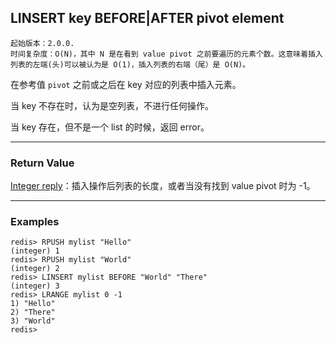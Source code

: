 ## LINSERT key BEFORE|AFTER pivot element

    起始版本：2.0.0.
    时间复杂度：O(N)，其中 N 是在看到 value pivot 之前要遍历的元素个数。这意味着插入列表的左端(头)可以被认为是 O(1)，插入列表的右端（尾）是 O(N)。

在参考值 `pivot` 之前或之后在 key 对应的列表中插入元素。

当 key 不存在时，认为是空列表，不进行任何操作。

当 key 存在，但不是一个 list 的时候，返回 error。

---

### Return Value

[Integer reply](../topics/protocol.md#resp-integers)：插入操作后列表的长度，或者当没有找到 value pivot 时为 -1。

---

### Examples

```
redis> RPUSH mylist "Hello"
(integer) 1
redis> RPUSH mylist "World"
(integer) 2
redis> LINSERT mylist BEFORE "World" "There"
(integer) 3
redis> LRANGE mylist 0 -1
1) "Hello"
2) "There"
3) "World"
redis> 
```